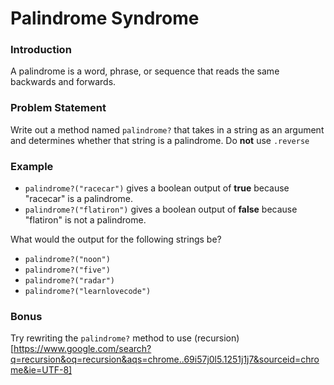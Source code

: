 # Palindrome Syndrome

### Introduction
A palindrome is a word, phrase, or sequence that reads the same backwards and forwards.

### Problem Statement
Write out a method named `palindrome?` that takes in a string as an argument and determines whether that string is a palindrome.  Do **not** use `.reverse`

### Example

* `palindrome?("racecar")` gives a boolean output of **true** because "racecar" is a palindrome.
* `palindrome?("flatiron")` gives a boolean output of **false** because "flatiron" is not a palindrome.

What would the output for the following strings be?
* `palindrome?("noon")`
* `palindrome?("five")`
* `palindrome?("radar")`
* `palindrome?("learnlovecode")`

### Bonus
Try rewriting the `palindrome?` method to use (recursion)[https://www.google.com/search?q=recursion&oq=recursion&aqs=chrome..69i57j0l5.1251j1j7&sourceid=chrome&ie=UTF-8]
